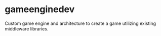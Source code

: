 # gameenginedev
Custom game engine and architecture to create a game utilizing existing middleware libraries.
